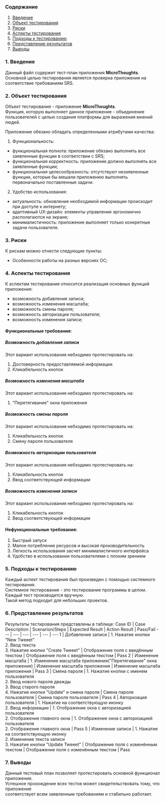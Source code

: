 ### Содержание
  1. [Введение](#1)
  2. [Объект тестирования](#2)
  3. [Риски](#3)
  4. [Аспекты тестирования](#4)<br>
  5. [Подходы к тестированию](#5)
  6. [Представление результатов](#6)
  7. [Выводы](#7)

<a name="1"></a>
### 1. Введение
  Данный файл содержит тест-план приложения **MicroThoughts**. Основной целью тестирования является
  проверка приложения на соответствие требованиям SRS.

<a name="2"></a>
### 2. Объект тестирования
Объект тестирования -  приложение **MicroThoughts**.  
Функция, которую выполняет данное приложение - объединение пользователей с целью создания платформы для выражения мнений людей. 

Приложение обязано обладать определенными атрибутами качества: 

1. Функциональность:
+ функциональная полнота: приложение обязано выполнять все заявленные функции в соответствии с SRS;
+ функциональная корректность: приложение должно выполнять все заявленные функции;
+ функциональная целесообразность: отсутствуют незаявленные функции, которые бы мешали приложению выполнять первоначально поставленные задачи.

2. Удобство использования:  
+ актуальность: обновление необходимой информации происходит при доступе к интернету;  
+ адаптивный UX-дизайн: элементы управления эргономично располагаются на экране;  
+ минималистичность: приложение выполняет только конкретные задачи пользователя.  

<a name="3"></a>
### 3. Риски
К рискам можно отнести следующие пункты:
* Особенности работы на разных версиях ОС;

<a name="4"></a>
### 4. Аспекты тестирования
К аспектам тестирования относится реализация основных функций приложения:
* возможность добавления записи;
* возможность изменения масштаба;
* возможность смены пароля;
* возможность авторизации пользователя;
* возможность изменения записи;

#### Функциональные требования:

##### Возможность добавления записи
Этот вариант использования небходимо протестировать на:
1. Достоверность предоставляемой информации
2. Кликабельность кнопок

##### Возможность изменения масштаба
Этот вариант использования небходимо протестировать на:
1. "Перетягивание" окна приложения

##### Возможность смены пароля
Этот вариант использования небходимо протестировать на:
1. Кликабельность кнопок
2. Смену пароля пользователя

##### Возможность авторизации пользователя
Этот вариант использования небходимо протестировать на:
1. Кликабельность кнопок
2. Ввод соответствующей информации

##### Возможность изменения записи
Этот вариант использования небходимо протестировать на:
1. Кликабельность кнопок
2. Ввод соответствующей информации

#### Нефункциональные требования:
1. Быстрый запуск
2. Малое потребление ресурсов и высокая производительность
3. Легкость использования засчет минималистичного интерфейса
4. Удобство в использовании пользователями с плохим зрением  

<a name="5"></a>
### 5. Подходы к тестированию
Каждый аспект тестирования был произведен с помощью системного тестирования.  
Системное тестирование - это тестирование программы в целом.  
Каждый тест производится вручную.  
Такой метод подходит для небольших проектов.

<a name="6"></a>
### 6. Представление результатов
Результаты тестирования представлены в таблице:
Case ID | Case Description | Scenarion/Steps | Expected Result | Action Result | Pass/Fail
--- | --- | --- | --- | --- | ---
1 | Добавление записи | 1. Нажатие кнопки "New Tweeet" <br> 2. Ввод текста <br> 3. Нажатие кнопки "Create Tweeet" | Отображение поля с введённым текстом | Отображение поля с введённым текстом | Pass
2 | Изменение масштаба | 1. Изменение масштаба приложения("Перетягивание" окна приложения) | Изменение масштаба приложения | Изменение масштаба приложения | Pass
3 | Смена пароля | 1. Нажатие кнопки с именем пользователя <br> 2. Ввод нового пароля дважды <br> 3. Ввод старого пароля <br> 4. Нажатие кнопки "Update" и смена пароля | Смена пароля пользователя |  Смена пароля пользователя | Pass
4 | Авторизация пользователя | 1. Нажатие на соответствующую иконку <br> 2. Ввод информации |  1. Отображение окна с авторизацией пользователя <br> 2. Отображение главного окна | 1. Отображение окна с авторизацией пользователя <br> 2. Отображение главного окна  | Pass
5 | Изменение записи | 1. Нажатие на соответствующую иконку <br> 2. Изменение текста записи <br> 3. Нажатие кнопки "Update Tweeet" | Отображение поля с изменённым текстом | Отображение поля с изменённым текстом | Pass

<a name="7"></a>
### 7. Выводы
Данный тестовый план позволяет протестировать основной функционал приложения.  
Успешное прохождение всех тестов может свидетельствовать тому, что приложение  
соответствует всем заявленным требованиям и стабильно работает.